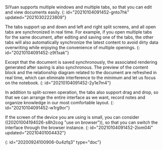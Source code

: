 SiYuan supports multiple windows and multiple tabs, so that you can edit and view documents easily.
{: id="20210104091452-gnto7hk" updated="20210302223809"}

The tabs support up and down and left and right split screens, and all open tabs are synchronized in real time. For example, if you open multiple tabs for the same document, after editing and saving one of the tabs, the other tabs will also automatically synchronize the latest content to avoid dirty data overwriting while enjoying the convenience of multiple openings.
{: id="20210104091452-z9t1xak"}

Except that the document is saved synchronously, the associated rendering generated after saving is also synchronous. The preview of the content block and the relationship diagram related to the document are refreshed in real time, which can eliminate interference to the minimum and let us focus on the notebook.
{: id="20210104091452-2y1e7m4"}

In addition to split-screen operation, the tabs also support drag and drop, so that we can arrange the entire interface as we want, record notes and organize knowledge in our most comfortable layout.
{: id="20210104091452-w1rg9or"}

If the screen of the device you are using is small, you can consider ((20201004194026-s8h2cog "use on browser")), so that you can switch the interface through the browser instance.
{: id="20210104091452-2iom04i" updated="20210401004432"}


{: id="20200924100906-0u4zfq3" type="doc"}

